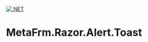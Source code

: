 [![.NET](https://github.com/dsuny/MetaFrm.Razor.Alert.Toast/actions/workflows/dotnet.yml/badge.svg)](https://github.com/dsuny/MetaFrm.Razor.Alert.Toast/actions/workflows/dotnet.yml)

# MetaFrm.Razor.Alert.Toast
